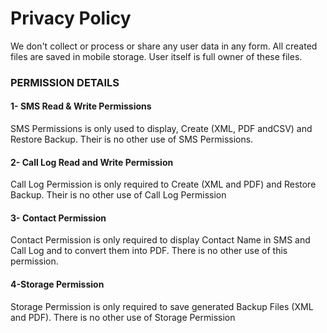 # Privacy Policy

We don't collect or process or share any user data in any form. All created files are saved in mobile storage. User itself is full owner of these files. ​

### PERMISSION DETAILS​
#### 1- SMS Read & Write Permissions

SMS Permissions is only used to display, Create (XML, PDF andCSV) and Restore Backup. Their is no other use of SMS Permissions. ​

#### 2- Call Log Read and Write Permission

Call Log Permission is only required to Create (XML and PDF) and Restore Backup. Their is no other use of Call Log Permission

#### 3- Contact Permission
Contact Permission is only required to display Contact Name in SMS and Call Log and to convert them into PDF. There is no other use of this permission.​

#### 4-Storage Permission
Storage Permission is only required to save generated Backup Files (XML and PDF). There is no other use of Storage Permission
